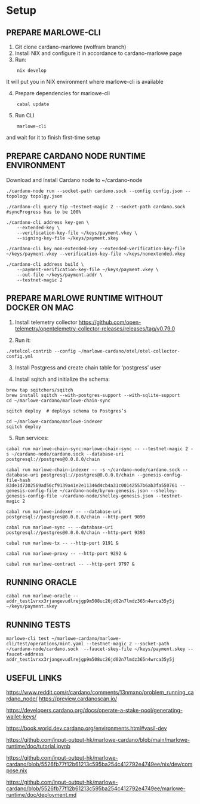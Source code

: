 # Setup

## PREPARE MARLOWE-CLI

1. Git clone cardano-marlowe (wolfram branch)
2. Install NIX and configure it in accordance to cardano-marlowe page
3. Run:
```
	nix develop
```

It will put you in NIX environment where marlowe-cli is available

4. Prepare dependencies for marlowe-cli
```
    cabal update
```
   
5. Run CLI

```
	marlowe-cli
```

and wait for it to finish first-time setup

## PREPARE CARDANO NODE RUNTIME ENVIRONMENT

Download and Install Cardano node to ~/cardano-node

```
./cardano-node run --socket-path cardano.sock --config config.json --topology topolgy.json

./cardano-cli query tip —testnet-magic 2 --socket-path cardano.sock
#syncProgress has to be 100%

./cardano-cli address key-gen \
    --extended-key \
    --verification-key-file ~/keys/payment.vkey \
    --signing-key-file ~/keys/payment.skey

./cardano-cli key non-extended-key --extended-verification-key-file ~/keys/payment.vkey --verification-key-file ~/keys/nonextended.vkey

./cardano-cli address build \
    --payment-verification-key-file ~/keys/payment.vkey \
    --out-file ~/keys/payment.addr \
    --testnet-magic 2

```


## PREPARE MARLOWE RUNTIME WITHOUT DOCKER ON MAC

1. Install telemetry collector
https://github.com/open-telemetry/opentelemetry-collector-releases/releases/tag/v0.79.0

2. Run it:
```
./otelcol-contrib --config ~/marlowe-cardano/otel/otel-collector-config.yml 
```

3. Install Postgress and create chain table for ‘postgress’ user

4. Install sqitch and initialize the schema:
```
brew tap sqitchers/sqitch
brew install sqitch --with-postgres-support --with-sqlite-support
cd ~/marlowe-cardano/marlowe-chain-sync

sqitch deploy  # deploys schema to Postgres’s

cd ~/marlowe-cardano/marlowe-indexer
sqitch deploy

```

5. Run services:
```
cabal run marlowe-chain-sync:marlowe-chain-sync -- --testnet-magic 2 -s ~/cardano-node/cardano.sock --database-uri postgresql://postgres@0.0.0.0/chain

cabal run marlowe-chain-indexer -- -s ~/cardano-node/cardano.sock --database-uri postgresql://postgres@0.0.0.0/chain --genesis-config-file-hash 83de1d7302569ad56cf9139a41e2e11346d4cb4a31c00142557b6ab3fa550761 --genesis-config-file ~/cardano-node/byron-genesis.json --shelley-genesis-config-file ~/cardano-node/shelley-genesis.json --testnet-magic 2

cabal run marlowe-indexer -- --database-uri postgresql://postgres@0.0.0.0/chain --http-port 9090

cabal run marlowe-sync -- --database-uri postgresql://postgres@0.0.0.0/chain --http-port 9393

cabal run marlowe-tx -- --http-port 9191 &

cabal run marlowe-proxy -- --http-port 9292 &

cabal run marlowe-contract -- --http-port 9797 &

```

## RUNNING ORACLE

```
cabal run marlowe-oracle -- addr_test1vrxx3rjangevudlrejgp9m508uc26jd02n7lmdz365n4wrca35y5j ~/keys/payment.skey
```

## RUNNING TESTS

```
marlowe-cli test ~/marlowe-cardano/marlowe-cli/test/operations/mint.yaml --testnet-magic 2 --socket-path ~/cardano-node/cardano.sock  --faucet-skey-file ~/keys/payment.skey --faucet-address addr_test1vrxx3rjangevudlrejgp9m508uc26jd02n7lmdz365n4wrca35y5j

```

## USEFUL LINKS
https://www.reddit.com/r/cardano/comments/13nmxno/problem_running_cardano_node/
https://preview.cardanoscan.io/

https://developers.cardano.org/docs/operate-a-stake-pool/generating-wallet-keys/


https://book.world.dev.cardano.org/environments.html#vasil-dev



https://github.com/input-output-hk/marlowe-cardano/blob/main/marlowe-runtime/doc/tutorial.ipynb

https://github.com/input-output-hk/marlowe-cardano/blob/5526fb77f12b61213c595ba254c412792e4749ee/nix/dev/compose.nix

https://github.com/input-output-hk/marlowe-cardano/blob/5526fb77f12b61213c595ba254c412792e4749ee/marlowe-runtime/doc/deployment.md



